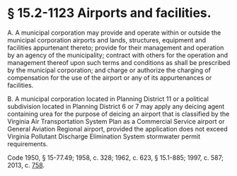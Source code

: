 # § 15.2-1123 Airports and facilities.

<p>A. A municipal corporation may provide and operate within or outside the municipal corporation airports and lands, structures, equipment and facilities appurtenant thereto; provide for their management and operation by an agency of the municipality; contract with others for the operation and management thereof upon such terms and conditions as shall be prescribed by the municipal corporation; and charge or authorize the charging of compensation for the use of the airport or any of its appurtenances or facilities.</p><p>B. A municipal corporation located in Planning District 11 or a political subdivision located in Planning District 6 or 7 may apply any deicing agent containing urea for the purpose of deicing an airport that is classified by the Virginia Air Transportation System Plan as a Commercial Service airport or General Aviation Regional airport, provided the application does not exceed Virginia Pollutant Discharge Elimination System stormwater permit requirements.</p><p>Code 1950, § 15-77.49; 1958, c. 328; 1962, c. 623, § 15.1-885; 1997, c. 587; 2013, c. <a href='http://lis.virginia.gov/cgi-bin/legp604.exe?131+ful+CHAP0758'>758</a>.</p>